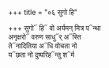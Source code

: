 +++
title = "०६ सुगो हि"

+++
सुगो᳓ हि᳓ वो अर्यमन् मित्र प᳓न्था  
अनृक्षरो᳓ वरुण साधु᳓र् अ᳓स्ति  
ते᳓नादितिया अ᳓धि वोचता नो  
य᳓छता नो दुष्परिह᳓न्तु श᳓र्म